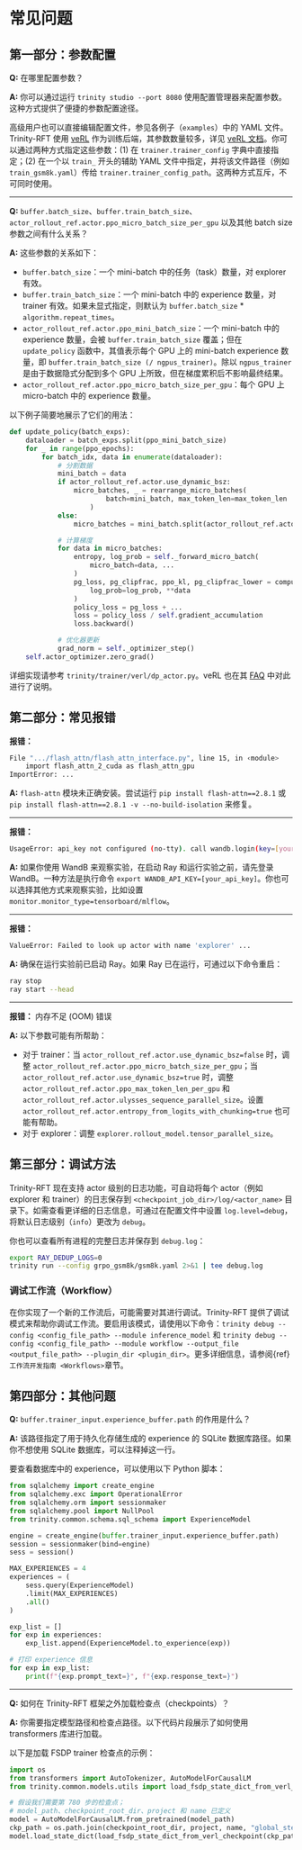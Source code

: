 # 常见问题

## 第一部分：参数配置
**Q:** 在哪里配置参数？

**A:** 你可以通过运行 `trinity studio --port 8080` 使用配置管理器来配置参数。这种方式提供了便捷的参数配置途径。

高级用户也可以直接编辑配置文件，参见各例子（`examples`）中的 YAML 文件。
Trinity-RFT 使用 [veRL](https://github.com/volcengine/verl) 作为训练后端，其参数数量较多，详见 [veRL 文档](https://verl.readthedocs.io/en/latest/examples/config.html)。你可以通过两种方式指定这些参数：(1) 在 `trainer.trainer_config` 字典中直接指定；(2) 在一个以 `train_` 开头的辅助 YAML 文件中指定，并将该文件路径（例如 `train_gsm8k.yaml`）传给 `trainer.trainer_config_path`。这两种方式互斥，不可同时使用。

---

**Q:** `buffer.batch_size`、`buffer.train_batch_size`、`actor_rollout_ref.actor.ppo_micro_batch_size_per_gpu` 以及其他 batch size 参数之间有什么关系？

**A:** 这些参数的关系如下：

- `buffer.batch_size`：一个 mini-batch 中的任务（task）数量，对 explorer 有效。
- `buffer.train_batch_size`：一个 mini-batch 中的 experience 数量，对 trainer 有效。如果未显式指定，则默认为 `buffer.batch_size` * `algorithm.repeat_times`。
- `actor_rollout_ref.actor.ppo_mini_batch_size`：一个 mini-batch 中的 experience 数量，会被 `buffer.train_batch_size` 覆盖；但在 `update_policy` 函数中，其值表示每个 GPU 上的 mini-batch experience 数量，即 `buffer.train_batch_size (/ ngpus_trainer)`。除以 `ngpus_trainer` 是由于数据隐式分配到多个 GPU 上所致，但在梯度累积后不影响最终结果。
- `actor_rollout_ref.actor.ppo_micro_batch_size_per_gpu`：每个 GPU 上 micro-batch 中的 experience 数量。

以下例子简要地展示了它们的用法：

```python
def update_policy(batch_exps):
    dataloader = batch_exps.split(ppo_mini_batch_size)
    for _ in range(ppo_epochs):
        for batch_idx, data in enumerate(dataloader):
            # 分割数据
            mini_batch = data
            if actor_rollout_ref.actor.use_dynamic_bsz:
                micro_batches, _ = rearrange_micro_batches(
                        batch=mini_batch, max_token_len=max_token_len
                    )
            else:
                micro_batches = mini_batch.split(actor_rollout_ref.actor.ppo_micro_batch_size_per_gpu)

            # 计算梯度
            for data in micro_batches:
                entropy, log_prob = self._forward_micro_batch(
                    micro_batch=data, ...
                )
                pg_loss, pg_clipfrac, ppo_kl, pg_clipfrac_lower = compute_policy_loss(
                    log_prob=log_prob, **data
                )
                policy_loss = pg_loss + ...
                loss = policy_loss / self.gradient_accumulation
                loss.backward()

            # 优化器更新
            grad_norm = self._optimizer_step()
    self.actor_optimizer.zero_grad()
```
详细实现请参考 `trinity/trainer/verl/dp_actor.py`。veRL 也在其 [FAQ](https://verl.readthedocs.io/en/latest/faq/faq.html#what-is-the-meaning-of-train-batch-size-mini-batch-size-and-micro-batch-size) 中对此进行了说明。

## 第二部分：常见报错

**报错：**
```bash
File ".../flash_attn/flash_attn_interface.py", line 15, in ‹module>
    import flash_attn_2_cuda as flash_attn_gpu
ImportError: ...
```

**A:** `flash-attn` 模块未正确安装。尝试运行 `pip install flash-attn==2.8.1` 或 `pip install flash-attn==2.8.1 -v --no-build-isolation` 来修复。

---

**报错：**
```bash
UsageError: api_key not configured (no-tty). call wandb.login(key=[your_api_key]) ...
```

**A:** 如果你使用 WandB 来观察实验，在启动 Ray 和运行实验之前，请先登录 WandB。一种方法是执行命令 `export WANDB_API_KEY=[your_api_key]`。你也可以选择其他方式来观察实验，比如设置 `monitor.monitor_type=tensorboard/mlflow`。

---

**报错：**
```bash
ValueError: Failed to look up actor with name 'explorer' ...
```

**A:** 确保在运行实验前已启动 Ray。如果 Ray 已在运行，可通过以下命令重启：

```bash
ray stop
ray start --head
```

---

**报错：** 内存不足 (OOM) 错误

**A:** 以下参数可能有所帮助：

- 对于 trainer：当 `actor_rollout_ref.actor.use_dynamic_bsz=false` 时，调整 `actor_rollout_ref.actor.ppo_micro_batch_size_per_gpu`；当 `actor_rollout_ref.actor.use_dynamic_bsz=true` 时，调整 `actor_rollout_ref.actor.ppo_max_token_len_per_gpu` 和 `actor_rollout_ref.actor.ulysses_sequence_parallel_size`。设置 `actor_rollout_ref.actor.entropy_from_logits_with_chunking=true` 也可能有帮助。
- 对于 explorer：调整 `explorer.rollout_model.tensor_parallel_size`。

## 第三部分：调试方法
Trinity-RFT 现在支持 actor 级别的日志功能，可自动将每个 actor（例如 explorer 和 trainer）的日志保存到 `<checkpoint_job_dir>/log/<actor_name>` 目录下。如需查看更详细的日志信息，可通过在配置文件中设置 `log.level=debug`，将默认日志级别（`info`）更改为 `debug`。

你也可以查看所有进程的完整日志并保存到 `debug.log`：

```bash
export RAY_DEDUP_LOGS=0
trinity run --config grpo_gsm8k/gsm8k.yaml 2>&1 | tee debug.log
```

### 调试工作流（Workflow）

在你实现了一个新的工作流后，可能需要对其进行调试。Trinity-RFT 提供了调试模式来帮助你调试工作流。要启用该模式，请使用以下命令：`trinity debug --config <config_file_path> --module inference_model` 和 `trinity debug --config <config_file_path> --module workflow --output_file <output_file_path> --plugin_dir <plugin_dir>`。更多详细信息，请参阅{ref}`工作流开发指南 <Workflows>`章节。


## 第四部分：其他问题
**Q:** `buffer.trainer_input.experience_buffer.path` 的作用是什么？

**A:** 该路径指定了用于持久化存储生成的 experience 的 SQLite 数据库路径。如果你不想使用 SQLite 数据库，可以注释掉这一行。

要查看数据库中的 experience，可以使用以下 Python 脚本：

```python
from sqlalchemy import create_engine
from sqlalchemy.exc import OperationalError
from sqlalchemy.orm import sessionmaker
from sqlalchemy.pool import NullPool
from trinity.common.schema.sql_schema import ExperienceModel

engine = create_engine(buffer.trainer_input.experience_buffer.path)
session = sessionmaker(bind=engine)
sess = session()

MAX_EXPERIENCES = 4
experiences = (
    sess.query(ExperienceModel)
    .limit(MAX_EXPERIENCES)
    .all()
)

exp_list = []
for exp in experiences:
    exp_list.append(ExperienceModel.to_experience(exp))

# 打印 experience 信息
for exp in exp_list:
    print(f"{exp.prompt_text=}", f"{exp.response_text=}")
```

---

**Q:** 如何在 Trinity-RFT 框架之外加载检查点（checkpoints）？

**A:** 你需要指定模型路径和检查点路径。以下代码片段展示了如何使用 transformers 库进行加载。

以下是加载 FSDP trainer 检查点的示例：

```python
import os
from transformers import AutoTokenizer, AutoModelForCausalLM
from trinity.common.models.utils import load_fsdp_state_dict_from_verl_checkpoint

# 假设我们需要第 780 步的检查点；
# model_path、checkpoint_root_dir、project 和 name 已定义
model = AutoModelForCausalLM.from_pretrained(model_path)
ckp_path = os.path.join(checkpoint_root_dir, project, name, "global_step_780", "actor")
model.load_state_dict(load_fsdp_state_dict_from_verl_checkpoint(ckp_path))
```
